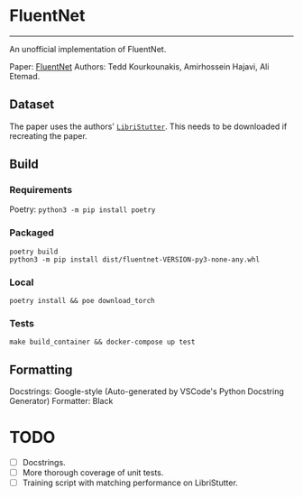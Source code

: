 # FluentNet

---

An unofficial implementation of FluentNet.

Paper: [FluentNet](https://arxiv.org/abs/2009.11394)
Authors: Tedd Kourkounakis, Amirhossein Hajavi, Ali Etemad.

## Dataset

The paper uses the authors' [`LibriStutter`](https://dataverse.scholarsportal.info/dataset.xhtml?persistentId=doi:10.5683/SP3/NKVOGQ). This needs to be downloaded if recreating the paper.

## Build

### Requirements

Poetry: `python3 -m pip install poetry`

### Packaged

```
poetry build
python3 -m pip install dist/fluentnet-VERSION-py3-none-any.whl
```

### Local

`poetry install && poe download_torch`

### Tests

`make build_container && docker-compose up test`

## Formatting

Docstrings: Google-style (Auto-generated by VSCode's Python Docstring Generator)
Formatter: Black

# TODO

- [ ] Docstrings.
- [ ] More thorough coverage of unit tests.
- [ ] Training script with matching performance on LibriStutter.
